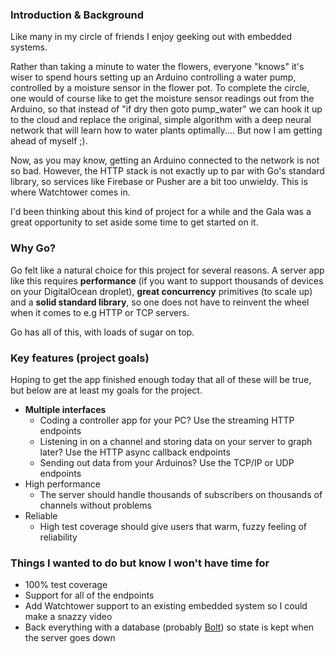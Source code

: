 ### Introduction & Background
Like many in my circle of friends I enjoy geeking out with embedded systems.

Rather than taking a minute to water the flowers, everyone "knows" it's wiser to spend hours setting up an Arduino controlling a water pump, controlled by a moisture sensor in the flower pot. To complete the circle, one would of course like to get the moisture sensor readings out from the Arduino, so that instead of "if dry then goto pump_water" we can hook it up to the cloud and replace the original, simple algorithm with a deep neural network that will learn how to water plants optimally.... But now I am getting ahead of myself ;).

Now, as you may know, getting an Arduino connected to the network is not so bad. However, the HTTP stack is not exactly up to par with Go's standard library, so services like Firebase or Pusher are a bit too unwieldy. This is where Watchtower comes in.

I'd been thinking about this kind of project for a while and the Gala was a great opportunity to set aside some time to get started on it.

### Why Go?

Go felt like a natural choice for this project for several reasons. A server app like this requires **performance** (if you want to support thousands of devices on your DigitalOcean droplet), **great concurrency** primitives (to scale up) and a **solid standard library**, so one does not have to reinvent the wheel when it comes to e.g HTTP or TCP servers.

Go has all of this, with loads of sugar on top.

### Key features (project goals)

Hoping to get the app finished enough today that all of these will be true, but below are at least my goals for the project.

* **Multiple interfaces**
  * Coding a controller app for your PC? Use the streaming HTTP endpoints
  * Listening in on a channel and storing data on your server to graph later? Use the HTTP async callback endpoints
  * Sending out data from your Arduinos? Use the TCP/IP or UDP endpoints
* High performance
	* The server should handle thousands of subscribers on thousands of channels without problems
* Reliable
	* High test coverage should give users that warm, fuzzy feeling of reliability

### Things I wanted to do but know I won't have time for

* 100% test coverage
* Support for all of the endpoints
* Add Watchtower support to an existing embedded system so I could make a snazzy video
* Back everything with a database (probably [Bolt](https://github.com/boltdb/bolt)) so state is kept when the server goes down